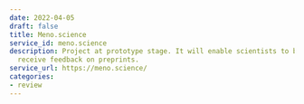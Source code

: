 ```yaml
---
date: 2022-04-05
draft: false
title: Meno.science
service_id: meno.science
description: Project at prototype stage. It will enable scientists to both give and
  receive feedback on preprints.
service_url: https://meno.science/
categories:
- review
---
```



